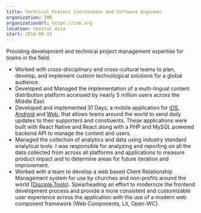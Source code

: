 ```yaml
---
title: Technical Project Coordinator and Software Engineer
organization: IMB
organizationUrl: https://imb.org
location: Central Asia
start: 2014-09-13
---
```


Providing development and technical project management expertise for teams in the field.
- Worked with cross-disciplinary and cross-cultural teams to plan, develop, and implement custom technological solutions for a global audience.
- Developed and Managed the implementation of a multi-lingual content distribution platform accessed by nearly 5 million users across the Middle East. 
- Developed and implemented 31 Days, a mobile application for [iOS](https://apps.apple.com/us/app/31-days/id1512428048), [Android](https://play.google.com/store/apps/details?id=com.pathwaysdata.thirtyonedayspray&hl=en_US&gl=US) and [Web](https://eastasia.31dayspray.com/), that allows teams around the world to send daily updates to their supporters and constiuents. These applications were built with React Native and React along with a PHP and MySQL powered backend API to manage the content and users.
- Managed the collection of analytics and data using industry standard analytical tools. I was responsible for analyzing and reporting on all the data collected from across all platforms and applications to measure product impact and to determine areas for future iteration and improvement.
- Worked with a team to develop a web based Client Relationship Management system for use by churches and non-profits around the world ([Disciple.Tools](https://disciple.tools)). Spearheading an effort to modernize the frontend development process and provide a more consistent and customizable user experience across the application with the use of a modern web component framework (Web Components, Lit, Open-WC).